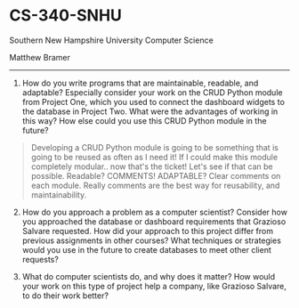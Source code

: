 # CS-340-SNHU
Southern New Hampshire University 
Computer Science 

Matthew Bramer

---

1. How do you write programs that are maintainable, readable, and adaptable? Especially consider your work on the CRUD Python module from Project One, which you used to connect the dashboard widgets to the database in Project Two. What were the advantages of working in this way? How else could you use this CRUD Python module in the future?
> Developing a CRUD Python module is going to be something that is going to be reused as often as I need it! If I could make this module completely modular.. now that's the ticket! Let's see if that can be possible. Readable? COMMENTS! ADAPTABLE? Clear comments on each module. Really comments are the best way for reusability, and maintainability.

2. How do you approach a problem as a computer scientist? Consider how you approached the database or dashboard requirements that Grazioso Salvare requested. How did your approach to this project differ from previous assignments in other courses? What techniques or strategies would you use in the future to create databases to meet other client requests?

3. What do computer scientists do, and why does it matter? How would your work on this type of project help a company, like Grazioso Salvare, to do their work better?
